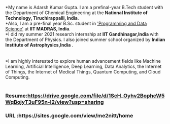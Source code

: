 *My name is Adarsh Kumar Gupta. I am a prefinal-year B.Tech student with the Department of Chemical Engineering at the<b> National Institute of Technology, Tiruchirappalli, India</b>.<br> *Also, I am a pre-final year B.Sc. student in <u>'Programming and Data Science'</u> at <b>IIT MADRAS, India</b>. <br> *I did my summer 2021 research internship at <b>IIT Gandhinagar,India </b> with the Department of Physics. I also joined summer school organized by <b> Indian Institute of Astrophysics,India </b>.
<br><br><br> *I am highly interested to explore human advancement fields like Machine Learning, Artificial Intelligence, Deep Learning, Data Analytics, the Internet of Things, the Internet of Medical Things, Quantum Computing, and Cloud Computing. 
<br>
<br> <h3> Resume:https://drive.google.com/file/d/1ScH_Oyhv2BophcW5WqBojyT3uF95n-I2/view?usp=sharing</h3>
<h3> URL :https://sites.google.com/view/me2nitt/home </h3>
